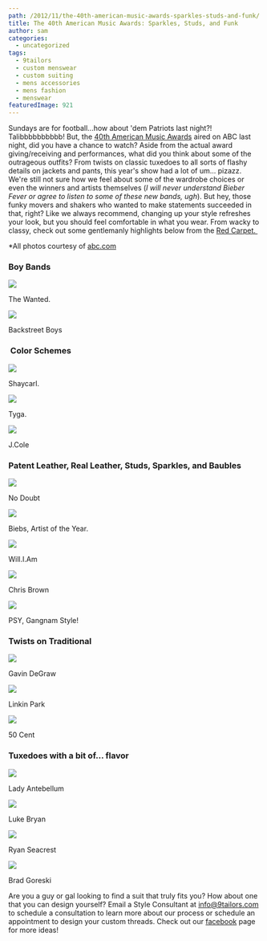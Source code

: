 ```yaml
---
path: /2012/11/the-40th-american-music-awards-sparkles-studs-and-funk/
title: The 40th American Music Awards: Sparkles, Studs, and Funk
author: sam
categories: 
  - uncategorized
tags: 
  - 9tailors
  - custom menswear
  - custom suiting
  - mens accessories
  - mens fashion
  - menswear
featuredImage: 921
---
```

Sundays are for football...how about 'dem Patriots last night?! Talibbbbbbbbbb! But, the [40th American Music Awards](http://beta.abc.go.com/shows/american-music-awards) aired on ABC last night, did you have a chance to watch? Aside from the actual award giving/receiving and performances, what did you think about some of the outrageous outfits? From twists on classic tuxedoes to all sorts of flashy details on jackets and pants, this year's show had a lot of um... pizazz. We're still not sure how we feel about some of the wardrobe choices or even the winners and artists themselves (_I will never understand Bieber Fever or agree to listen to some of these new bands, ugh_). But hey, those funky movers and shakers who wanted to make statements succeeded in that, right? Like we always recommend, changing up your style refreshes your look, but you should feel comfortable in what you wear. From wacky to classy, check out some gentlemanly highlights below from the [Red Carpet. ](http://beta.abc.go.com/shows/american-music-awards/photos)

\*All photos courtesy of [abc.com](http://beta.abc.go.com/shows/american-music-awards)

### Boy Bands

[![](http://2.bp.blogspot.com/-n-VMI_34GfI/UKpYxKXMnAI/AAAAAAAABgs/9SeU0H2Nms8/s320/822x-1.jpeg)](http://2.bp.blogspot.com/-n-VMI_34GfI/UKpYxKXMnAI/AAAAAAAABgs/9SeU0H2Nms8/s1600/822x-1.jpeg)

The Wanted.

[![](http://1.bp.blogspot.com/-waIbUF0F20Y/UKpYxrz2IWI/AAAAAAAABg0/yX4MDcLRkj0/s320/822x-2.jpeg)](http://1.bp.blogspot.com/-waIbUF0F20Y/UKpYxrz2IWI/AAAAAAAABg0/yX4MDcLRkj0/s1600/822x-2.jpeg)

Backstreet Boys

###  Color Schemes

[![](http://3.bp.blogspot.com/-6KEIPxBInAA/UKpY2DStDXI/AAAAAAAABhs/UxMiq1eGge4/s320/x700-14.jpeg)](http://3.bp.blogspot.com/-6KEIPxBInAA/UKpY2DStDXI/AAAAAAAABhs/UxMiq1eGge4/s1600/x700-14.jpeg)

Shaycarl.

[![](http://2.bp.blogspot.com/-WV0_nGpOwQM/UKpY36Bw9HI/AAAAAAAABh8/xtj4AISLtnQ/s320/x700-3.jpeg)](http://2.bp.blogspot.com/-WV0_nGpOwQM/UKpY36Bw9HI/AAAAAAAABh8/xtj4AISLtnQ/s1600/x700-3.jpeg)

Tyga.

[![](http://3.bp.blogspot.com/-70ySwy7Hisk/UKpY6Lv66ZI/AAAAAAAABic/FtoYXNMoSaA/s320/x700-7.jpeg)](http://3.bp.blogspot.com/-70ySwy7Hisk/UKpY6Lv66ZI/AAAAAAAABic/FtoYXNMoSaA/s1600/x700-7.jpeg)

J.Cole

### Patent Leather, Real Leather, Studs, Sparkles, and Baubles

[![](http://1.bp.blogspot.com/-gkC_LBdITcA/UKpYyothGBI/AAAAAAAABg8/ZCkFVvKZcFw/s320/822x.jpeg)](http://1.bp.blogspot.com/-gkC_LBdITcA/UKpYyothGBI/AAAAAAAABg8/ZCkFVvKZcFw/s1600/822x.jpeg)

No Doubt

[![](http://4.bp.blogspot.com/-HNwBxMHZY3I/UKpYzES7i9I/AAAAAAAABhE/VA1MgRry-tM/s320/x700-1.jpeg)](http://4.bp.blogspot.com/-HNwBxMHZY3I/UKpYzES7i9I/AAAAAAAABhE/VA1MgRry-tM/s1600/x700-1.jpeg)

Biebs, Artist of the Year.

[![](http://2.bp.blogspot.com/-HXno_mtOh_8/UKpY0GCpupI/AAAAAAAABhU/FdoEOjWSX_0/s320/x700-11.jpeg)](http://2.bp.blogspot.com/-HXno_mtOh_8/UKpY0GCpupI/AAAAAAAABhU/FdoEOjWSX_0/s1600/x700-11.jpeg)

Will.I.Am

[![](http://4.bp.blogspot.com/-eFwLFZv1ULo/UKpY4SS_6NI/AAAAAAAABiE/Eq-i3Nv1aZA/s320/x700-4.jpeg)](http://4.bp.blogspot.com/-eFwLFZv1ULo/UKpY4SS_6NI/AAAAAAAABiE/Eq-i3Nv1aZA/s1600/x700-4.jpeg)

Chris Brown

[![](http://2.bp.blogspot.com/-Jnn3OZKmoOY/UKpY7WPiiqI/AAAAAAAABio/jID7xo7NY50/s320/x700-9.jpeg)](http://2.bp.blogspot.com/-Jnn3OZKmoOY/UKpY7WPiiqI/AAAAAAAABio/jID7xo7NY50/s1600/x700-9.jpeg)

PSY, Gangnam Style!

### Twists on Traditional

[![](http://1.bp.blogspot.com/-5j4g_sUT8kI/UKpYzhIQfqI/AAAAAAAABhM/PUMo0YcBsrQ/s320/x700-10.jpeg)](http://1.bp.blogspot.com/-5j4g_sUT8kI/UKpYzhIQfqI/AAAAAAAABhM/PUMo0YcBsrQ/s1600/x700-10.jpeg)

Gavin DeGraw

[![](http://1.bp.blogspot.com/-KStl1s6CkEA/UKpY1eZj_HI/AAAAAAAABhk/MEduWr11EYs/s320/x700-13.jpeg)](http://1.bp.blogspot.com/-KStl1s6CkEA/UKpY1eZj_HI/AAAAAAAABhk/MEduWr11EYs/s1600/x700-13.jpeg)

Linkin Park

[![](http://4.bp.blogspot.com/-aXDg8sSZawc/UKpY5p83dxI/AAAAAAAABiU/2BVrcFMv8-s/s320/x700-6.jpeg)](http://4.bp.blogspot.com/-aXDg8sSZawc/UKpY5p83dxI/AAAAAAAABiU/2BVrcFMv8-s/s1600/x700-6.jpeg)

50 Cent

### Tuxedoes with a bit of... flavor

[![](http://3.bp.blogspot.com/-w72KloGzlUg/UKpY6w54gGI/AAAAAAAABik/HeNntL-UAM4/s320/x700-8.jpeg)](http://3.bp.blogspot.com/-w72KloGzlUg/UKpY6w54gGI/AAAAAAAABik/HeNntL-UAM4/s1600/x700-8.jpeg)

Lady Antebellum

[![](http://3.bp.blogspot.com/-by501cPlukE/UKpY7-e_tJI/AAAAAAAABiw/gxuRV9BuYOo/s320/x700.jpeg)](http://3.bp.blogspot.com/-by501cPlukE/UKpY7-e_tJI/AAAAAAAABiw/gxuRV9BuYOo/s1600/x700.jpeg)

Luke Bryan

[![](http://1.bp.blogspot.com/-tQYUDujpjlQ/UKpY22flwJI/AAAAAAAABh0/2FoBj-aLd5A/s320/x700-2.jpeg)](http://1.bp.blogspot.com/-tQYUDujpjlQ/UKpY22flwJI/AAAAAAAABh0/2FoBj-aLd5A/s1600/x700-2.jpeg)

Ryan Seacrest

[![](http://3.bp.blogspot.com/-RynR8NFxzIw/UKpY08EsBVI/AAAAAAAABhc/l6cf3q2UuMg/s320/x700-12.jpeg)](http://3.bp.blogspot.com/-RynR8NFxzIw/UKpY08EsBVI/AAAAAAAABhc/l6cf3q2UuMg/s1600/x700-12.jpeg)

Brad Goreski

Are you a guy or gal looking to find a suit that truly fits you? How about one that you can design yourself? Email a Style Consultant at [info@9tailors.com](mailto:info@9tailors.com) to schedule a consultation to learn more about our process or schedule an appointment to design your custom threads. Check out our [facebook](https://www.facebook.com/9tailors) page for more ideas!